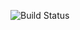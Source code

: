 ![Build Status](https://github.com/Lito130965/devops-capstone-project/actions/workflows/ci-build.yml/badge.svg)
